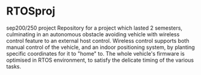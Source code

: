 # RTOSproj
sep200/250 project 
Repository for a project which lasted 2 semesters, 
culminating in an autonomous obstacle avoiding vehicle with 
wireless control feature to an external host control.
Wireless control supports both manual control of the vehicle, and an indoor positioning system, by planting specific coordinates for it to "home" to.
The whole vehicle's firmware is optimised in RTOS environment, to satisfy the delicate timing of the various tasks.

